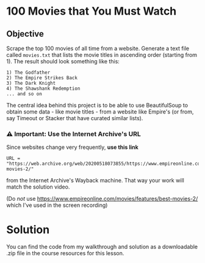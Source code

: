 # 100 Movies that You Must Watch

## Objective

Scrape the top 100 movies of all time from a website. Generate a text file called `movies.txt` that lists the movie titles in ascending order (starting from 1). 
The result should look something like this:

```
1) The Godfather
2) The Empire Strikes Back
3) The Dark Knight
4) The Shawshank Redemption
... and so on
```
The central idea behind this project is to be able to use BeautifulSoup to obtain some data - like movie titles - from a website like Empire's (or from, say Timeout or Stacker that have curated similar lists). 

### ⚠️ Important: Use the Internet Archive's URL

Since websites change very frequently, **use this link** 
```
URL = "https://web.archive.org/web/20200518073855/https://www.empireonline.com/movies/features/best-movies-2/"
```
from the Internet Archive's Wayback machine. That way your work will match the solution video.

(Do *not* use https://www.empireonline.com/movies/features/best-movies-2/ which I've used in the screen recording)

# Solution

You can find the code from my walkthrough and solution as a downloadable .zip file in the course resources for this lesson. 

